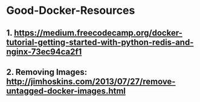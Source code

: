 # Good-Docker-Resources

## 1. https://medium.freecodecamp.org/docker-tutorial-getting-started-with-python-redis-and-nginx-73ec94ca2f1
## 2. Removing Images: http://jimhoskins.com/2013/07/27/remove-untagged-docker-images.html

